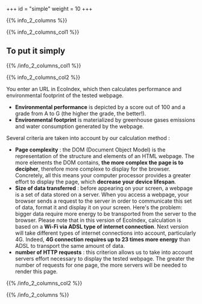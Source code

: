 +++
id = "simple"
weight = 10
+++

{{% info_2_columns %}}

{{% info_2_columns_col1 %}}

## To put it simply

{{% /info_2_columns_col1 %}}

{{% info_2_columns_col2 %}}

You enter an URL in EcoIndex, which then calculates performance and environmental footprint of the tested webpage.

- **Environmental performance** is depicted by a score out of 100 and a grade from A to G (the higher the grade, the better!).
- **Environmental footprint** is materialized by greenhouse gases emissions and water consumption generated by the webpage.

Several criteria are taken into account by our calculation method :

- **Page complexity** : the DOM (Document Object Model) is the representation of the structure and elements of an HTML webpage. The more elements the DOM contains, **the more complex the page is to decipher**, therefore more complexe to display for the browser. Concretely, all this means your computer processor provides a greater effort to display the page, which **decrease your device lifespan**.
- **Size of data transferred** : before appearing on your screen, a webpage is a set of data stored on a server. When you access a webpage, your browser sends a request to the server in order to communicate this set of data, format it and display it on your screen. Here's the problem: bigger data require more energy to be transported from the server to the browser.
Please note that in this version of EcoIndex, calculation is based on a **Wi-Fi via ADSL type of internet connection**. Next version will take different types of internet connections into account, particularly 4G. Indeed, **4G connection requires up to 23 times more energy** than ADSL to transport the same amount of data.
- **number of HTTP requests** : this criterion allows us to take into account servers effort necessary to display the tested webpage. The greater the number of requests for one page, the more servers will be needed to render this page.

{{% /info_2_columns_col2 %}}

{{% /info_2_columns %}}
